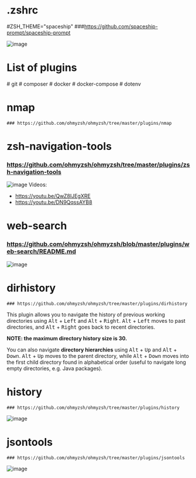 # .zshrc

#ZSH_THEME="spaceship"
###https://github.com/spaceship-prompt/spaceship-prompt

![image](https://user-images.githubusercontent.com/48830841/172323022-3f5382b3-697a-4163-8b28-77ac910ca3ed.png)

# List of plugins
  
  # git
	# composer
	# docker
	# docker-compose
	# dotenv
  
  # nmap
	### https://github.com/ohmyzsh/ohmyzsh/tree/master/plugins/nmap

  # zsh-navigation-tools
  ### https://github.com/ohmyzsh/ohmyzsh/tree/master/plugins/zsh-navigation-tools
  ![image](https://user-images.githubusercontent.com/48830841/172322784-83c4ec1b-0dba-466c-86a1-936c7d707391.png)
  Videos:
  - https://youtu.be/QwZ8IJEgXRE
  - https://youtu.be/DN9QqssAYB8

  # web-search
  ### https://github.com/ohmyzsh/ohmyzsh/blob/master/plugins/web-search/README.md
	
  ![image](https://user-images.githubusercontent.com/48830841/172322249-32ad5d24-b74b-479b-96f5-90aaecd6d391.png)

  # dirhistory
	### https://github.com/ohmyzsh/ohmyzsh/tree/master/plugins/dirhistory
	
  This plugin allows you to navigate the history of previous working directories using <kbd>Alt</kbd> + <kbd>Left</kbd>
  and <kbd>Alt</kbd> + <kbd>Right</kbd>. <kbd>Alt</kbd> + <kbd>Left</kbd> moves to past directories, and
  <kbd>Alt</kbd> + <kbd>Right</kbd> goes back to recent directories.

  **NOTE: the maximum directory history size is 30.**

  You can also navigate **directory hierarchies** using <kbd>Alt</kbd> + <kbd>Up</kbd> and <kbd>Alt</kbd> + <kbd>Down</kbd>.
  <kbd>Alt</kbd> + <kbd>Up</kbd> moves to the parent directory, while <kbd>Alt</kbd> + <kbd>Down</kbd> moves into the first
  child directory found in alphabetical order (useful to navigate long empty directories, e.g. Java packages).
  
  # history
	### https://github.com/ohmyzsh/ohmyzsh/tree/master/plugins/history
	
  ![image](https://user-images.githubusercontent.com/48830841/172321890-10808106-acf5-4182-bf21-6e8e0039843a.png)

  # jsontools
	### https://github.com/ohmyzsh/ohmyzsh/tree/master/plugins/jsontools
	
  ![image](https://user-images.githubusercontent.com/48830841/172321760-a3e18158-ae05-4ea8-a3c4-11f4669bfde7.png)
